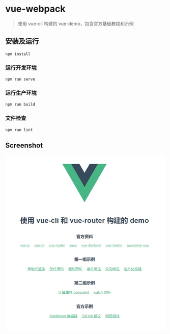 # vue-webpack
> 使用 vue-cli 构建的 vue-demo，包含官方基础教程和示例
 
## 安装及运行

```
npm install
```

### 运行开发环境

```
npm run serve
```

### 运行生产环境

```
npm run build
```

### 文件检查

```
npm run lint
```

## Screenshot

![](https://raw.githubusercontent.com/KINGMJ/vue-webpack/master/screenshot/QQ%E6%88%AA%E5%9B%BE20180915220642.png)

